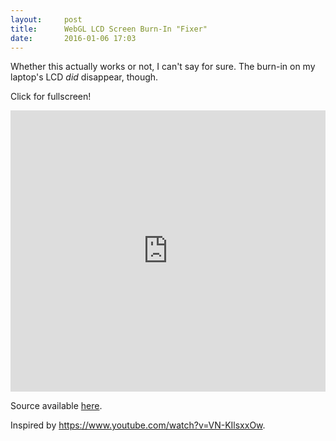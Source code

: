 ```yaml
---
layout:     post
title:      WebGL LCD Screen Burn-In "Fixer"
date:       2016-01-06 17:03
---
```


Whether this actually works or not, I can't say for sure. The burn-in on my laptop's
LCD *did* disappear, though.

Click for fullscreen!

<iframe
  frameborder="0"
  style="width:100%;height:450px"
  src="http://gbrlgrct.com/gists/deec0c0c12e63a94515b/burn-webgl.html">
</iframe>

Source available [here](https://gist.github.com/Garciat/deec0c0c12e63a94515b).

Inspired by https://www.youtube.com/watch?v=VN-KIlsxxOw.